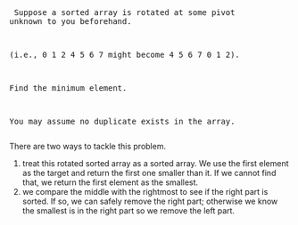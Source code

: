 <backquote><pre>
Suppose a sorted array is rotated at some pivot unknown to you beforehand.

(i.e., 0 1 2 4 5 6 7 might become 4 5 6 7 0 1 2).

Find the minimum element.

You may assume no duplicate exists in the array.
</backquote></pre>

There are two ways to tackle this problem.
1. treat this rotated sorted array as a sorted array. We use the first element as the target and return the first one smaller than it. If we cannot find that, we return the first element as the smallest.
2. we compare the middle with the rightmost to see if the right part is sorted. If so, we can safely remove the right part; otherwise we know the smallest is in the right part so we remove the left part.